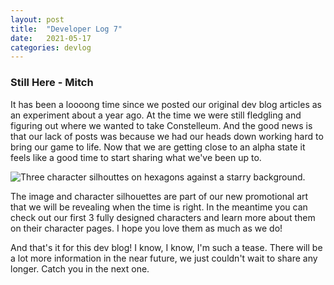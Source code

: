 ```yaml
---
layout: post
title:  "Developer Log 7"
date:   2021-05-17
categories: devlog
---
```


### Still Here - Mitch

It has been a loooong time since we posted our original dev blog articles as an experiment about a year ago. At the time we were still fledgling and figuring out where we wanted to take Constelleum. And the good news is that our lack of posts was because we had our heads down working hard to bring our game to life. Now that we are getting close to an alpha state it feels like a good time to start sharing what we've been up to.

![Three character silhouttes on hexagons against a starry background.](https://cdn.discordapp.com/attachments/575192288951533571/845448231784939540/new_promo_tease.png)

<!--end_excerpt-->

The image and character silhouettes are part of our new promotional art that we will be revealing when the time is right. In the meantime you can check out our first 3 fully designed characters and learn more about them on their character pages. I hope you love them as much as we do!

And that's it for this dev blog! I know, I know, I'm such a tease. There will be a lot more information in the near future, we just couldn't wait to share any longer. Catch you in the next one.
